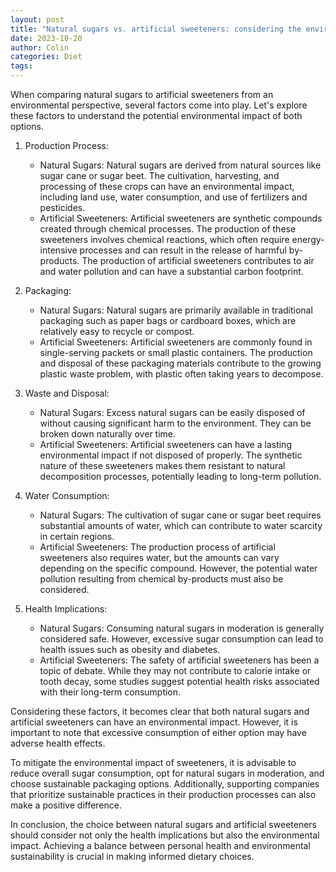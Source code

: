 ```yaml
---
layout: post
title: "Natural sugars vs. artificial sweeteners: considering the environmental impact"
date: 2023-10-20
author: Colin
categories: Diet
tags: 
---
```


When comparing natural sugars to artificial sweeteners from an environmental perspective, several factors come into play. Let's explore these factors to understand the potential environmental impact of both options.

1. Production Process:
   - Natural Sugars: Natural sugars are derived from natural sources like sugar cane or sugar beet. The cultivation, harvesting, and processing of these crops can have an environmental impact, including land use, water consumption, and use of fertilizers and pesticides.
   - Artificial Sweeteners: Artificial sweeteners are synthetic compounds created through chemical processes. The production of these sweeteners involves chemical reactions, which often require energy-intensive processes and can result in the release of harmful by-products. The production of artificial sweeteners contributes to air and water pollution and can have a substantial carbon footprint.

2. Packaging:
   - Natural Sugars: Natural sugars are primarily available in traditional packaging such as paper bags or cardboard boxes, which are relatively easy to recycle or compost.
   - Artificial Sweeteners: Artificial sweeteners are commonly found in single-serving packets or small plastic containers. The production and disposal of these packaging materials contribute to the growing plastic waste problem, with plastic often taking years to decompose.

3. Waste and Disposal:
   - Natural Sugars: Excess natural sugars can be easily disposed of without causing significant harm to the environment. They can be broken down naturally over time.
   - Artificial Sweeteners: Artificial sweeteners can have a lasting environmental impact if not disposed of properly. The synthetic nature of these sweeteners makes them resistant to natural decomposition processes, potentially leading to long-term pollution.

4. Water Consumption:
   - Natural Sugars: The cultivation of sugar cane or sugar beet requires substantial amounts of water, which can contribute to water scarcity in certain regions.
   - Artificial Sweeteners: The production process of artificial sweeteners also requires water, but the amounts can vary depending on the specific compound. However, the potential water pollution resulting from chemical by-products must also be considered.

5. Health Implications:
   - Natural Sugars: Consuming natural sugars in moderation is generally considered safe. However, excessive sugar consumption can lead to health issues such as obesity and diabetes.
   - Artificial Sweeteners: The safety of artificial sweeteners has been a topic of debate. While they may not contribute to calorie intake or tooth decay, some studies suggest potential health risks associated with their long-term consumption.

Considering these factors, it becomes clear that both natural sugars and artificial sweeteners can have an environmental impact. However, it is important to note that excessive consumption of either option may have adverse health effects.

To mitigate the environmental impact of sweeteners, it is advisable to reduce overall sugar consumption, opt for natural sugars in moderation, and choose sustainable packaging options. Additionally, supporting companies that prioritize sustainable practices in their production processes can also make a positive difference.

In conclusion, the choice between natural sugars and artificial sweeteners should consider not only the health implications but also the environmental impact. Achieving a balance between personal health and environmental sustainability is crucial in making informed dietary choices.
